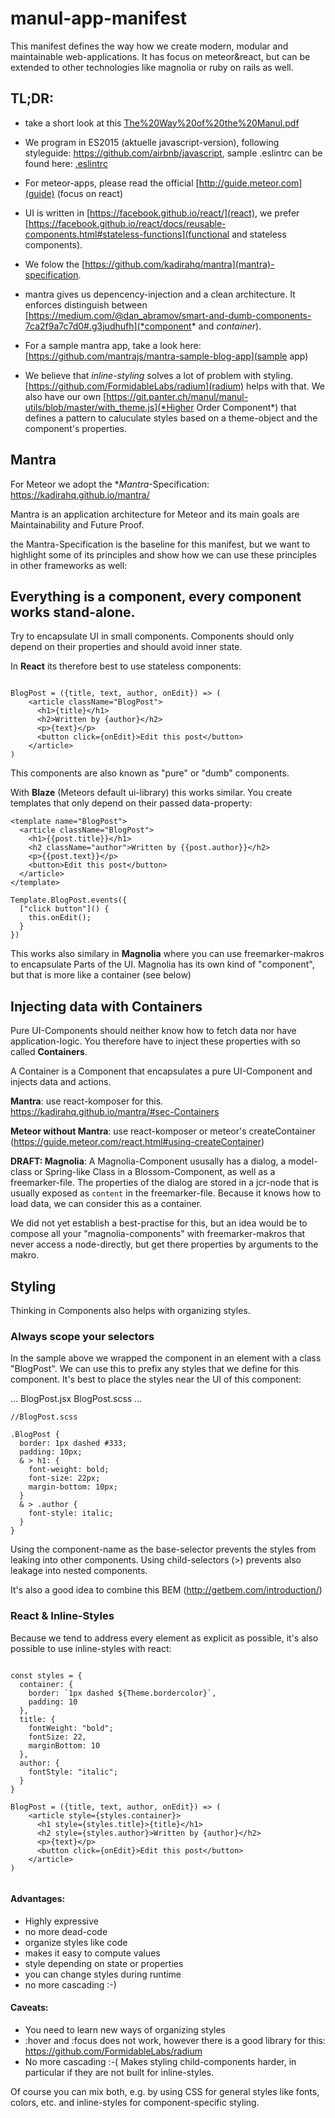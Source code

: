 # manul-app-manifest

This manifest defines the way how we create modern, modular and maintainable web-applications. It has focus on meteor&react, but can be extended to other technologies like magnolia or ruby on rails as well.

## TL;DR:

- take a short look at this [The%20Way%20of%20the%20Manul.pdf](presentation)

- We program in ES2015 (aktuelle javascript-version), following styleguide: https://github.com/airbnb/javascript, sample .eslintrc can be found here: [.eslintrc](.eslintrc)

- For meteor-apps, please read the official [http://guide.meteor.com](guide) (focus on react)

- UI is written in [https://facebook.github.io/react/](react), we prefer [https://facebook.github.io/react/docs/reusable-components.html#stateless-functions](functional and stateless components).

- We folow the [https://github.com/kadirahq/mantra](mantra)-specification. 

- mantra gives us depencency-injection and a clean architecture. It enforces distinguish between [https://medium.com/@dan_abramov/smart-and-dumb-components-7ca2f9a7c7d0#.g3judhufh](*component* and *container*).

- For a sample mantra app, take a look here: [https://github.com/mantrajs/mantra-sample-blog-app](sample app)

- We believe that *inline-styling* solves a lot of problem with styling. [https://github.com/FormidableLabs/radium](radium) helps with that. We also have our own [https://git.panter.ch/manul/manul-utils/blob/master/with_theme.js](*Higher Order Component*) that defines a pattern to caluculate styles based on a theme-object and the component's properties. 



## Mantra

For Meteor we adopt the **Mantra*-Specification: https://kadirahq.github.io/mantra/

Mantra is an application architecture for Meteor and its main goals are Maintainability and Future Proof.

the Mantra-Specification is the baseline for this manifest, but we want to highlight some of its principles and show how we can use these principles in other frameworks as well:


## Everything is a component, every component works stand-alone.


Try to encapsulate UI in small components. Components should only depend on their properties and should avoid inner state.

In **React** its therefore best to use stateless components:

````

BlogPost = ({title, text, author, onEdit}) => (
    <article className="BlogPost">
      <h1>{title}</h1>
      <h2>Written by {author}</h2>
      <p>{text}</p>
      <button click={onEdit}>Edit this post</button>
    </article>
)

````
This components are also known as "pure" or "dumb" components.

With **Blaze** (Meteors default ui-library) this works similar. You create templates that only depend on their passed data-property:

````
<template name="BlogPost">
  <article className="BlogPost">
    <h1>{{post.title}}</h1>
    <h2 className="author">Written by {{post.author}}</h2>
    <p>{{post.text}}</p>
    <button>Edit this post</button>
  </article>
</template>

Template.BlogPost.events({
  ["click button"]() {
    this.onEdit();
  }
})

````

This works also similary in **Magnolia** where you can use freemarker-makros to encapsulate Parts of the UI. Magnolia has its own kind of "component", but that is more like a container (see below)

## Injecting data with Containers

Pure UI-Components should neither know how to fetch data nor have application-logic. You therefore have to inject these properties with so called **Containers**.

A Container is a Component that encapsulates a pure UI-Component and injects data and actions.

**Mantra**: use react-komposer for this. https://kadirahq.github.io/mantra/#sec-Containers

**Meteor without Mantra**: use react-komposer or meteor's createContainer (https://guide.meteor.com/react.html#using-createContainer)

**DRAFT: Magnolia**: A Magnolia-Component ususally has a dialog, a model-class or Spring-like Class in a Blossom-Component, as well as a freemarker-file. The properties of the dialog are stored in a jcr-node that is usually exposed as `content` in the freemarker-file. Because it knows how to load data, we can consider this as a container.

We did not yet establish a best-practise for this, but an idea would be to compose all your "magnolia-components" with freemarker-makros that never access a node-directly, but get there properties by arguments to the makro.



## Styling

Thinking in Components also helps with organizing styles.

### Always scope your selectors

In the sample above we wrapped the component in an element with a class "BlogPost". We can use this to prefix any styles that we define for this component. It's best to place the styles near the UI of this component:

...
BlogPost.jsx
BlogPost.scss
...

`````
//BlogPost.scss

.BlogPost {
  border: 1px dashed #333;
  padding: 10px;
  & > h1: {
    font-weight: bold;
    font-size: 22px;
    margin-bottom: 10px;
  }
  & > .author {
    font-style: italic;
  }
}

`````

Using the component-name as the base-selector prevents the styles from leaking into other components.
Using child-selectors (>) prevents also leakage into nested components.

It's also a good idea to combine this BEM (http://getbem.com/introduction/)

### React & Inline-Styles

Because we tend to address every element as explicit as possible, it's also possible to use inline-styles with react:


`````

const styles = {
  container: {
    border: `1px dashed ${Theme.bordercolor}`,
    padding: 10
  },
  title: {
    fontWeight: "bold";
    fontSize: 22,
    marginBottom: 10
  },
  author: {
    fontStyle: "italic";
  }
}

BlogPost = ({title, text, author, onEdit}) => (
    <article style={styles.container}>
      <h1 style={styles.title}>{title}</h1>
      <h2 style={styles.author}>Written by {author}</h2>
      <p>{text}</p>
      <button click={onEdit}>Edit this post</button>
    </article>
)


`````

#### Advantages:

- Highly expressive
- no more dead-code
- organize styles like code
- makes it easy to compute values
- style depending on state or properties
- you can change styles during runtime
- no more cascading :-)

#### Caveats:

- You need to learn new ways of organizing styles
- :hover and :focus does not work, however there is a good library for this: https://github.com/FormidableLabs/radium
- No more cascading :-( Makes styling child-components harder, in particular if they are not built for inline-styles.

Of course you can mix both, e.g. by using CSS for general styles like fonts, colors, etc. and inline-styles for component-specific styling.
